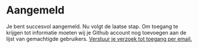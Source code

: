 # Aangemeld
    
Je bent succesvol aangemeld. Nu volgt de laatse stap. Om toegang te krijgen tot informatie moeten wij je Github account nog toevoegen aan de lijst van gemachtigde gebruikers. [Verstuur je verzoek tot toegang per email.](mailto:f.dijkstra@sbn.nl?subject=Verzoek%20tot%20toegang&body=Beste%20Frank%2C%0A%0AZou%20je%20mij%20toegang%20willen%20geven%20tot%20de%20documentatie%20van%20het%20waarborgfonds%3F%0A%0AMijn%20Github%20account%20naam%20is%3A%20%3C%3CHier%20je%20Github%20account%20naam%20opgeven%3E%3E%0A%0AMet%20vriendelijke%20groet%2C%0A%0A%3C%3CHier%20je%20naam%20opgeven%3E%3E%0A%3C%3CHier%20je%20organisatie%20opgeven%3E%3E)